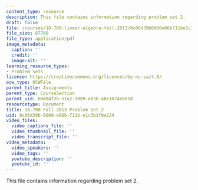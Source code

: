 ```yaml
---
content_type: resource
description: This file contains information regarding problem set 2.
draft: false
file: /courses/18-700-linear-algebra-fall-2013/0c06d39b6060e86b711be1c3b1f0a224_MIT18_700F13_ps2.pdf
file_size: 87760
file_type: application/pdf
image_metadata:
  caption: ''
  credit: ''
  image-alt: ''
learning_resource_types:
- Problem Sets
license: https://creativecommons.org/licenses/by-nc-sa/4.0/
ocw_type: OCWFile
parent_title: Assignments
parent_type: CourseSection
parent_uid: b0494f2b-51e2-1989-e03b-48e1674e6618
resourcetype: Document
title: 18.700 Fall 2013 Problem Set 2
uid: 0c06d39b-6060-e86b-711b-e1c3b1f0a224
video_files:
  video_captions_file: ''
  video_thumbnail_file: ''
  video_transcript_file: ''
video_metadata:
  video_speakers: ''
  video_tags: ''
  youtube_description: ''
  youtube_id: ''
---
```

This file contains information regarding problem set 2.